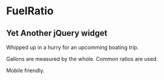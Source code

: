 # FuelRatio
## Yet Another jQuery widget

Whipped up in a hurry for an upcomming boating trip.

Gallons are measured by the whole. Common ratios are used.

Mobile friendly.
